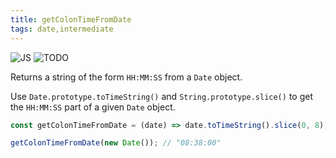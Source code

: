```yaml
---
title: getColonTimeFromDate
tags: date,intermediate
---
```


![JS](https://img.shields.io/badge/supports-javascript-yellow.svg?style=flat-square)
![TODO](https://img.shields.io/badge///TODO-blue.svg?style=flat-square)

Returns a string of the form `HH:MM:SS` from a `Date` object.

Use `Date.prototype.toTimeString()` and `String.prototype.slice()` to get the `HH:MM:SS` part of a given `Date` object.

```js
const getColonTimeFromDate = (date) => date.toTimeString().slice(0, 8);
```

```js
getColonTimeFromDate(new Date()); // "08:38:00"
```

